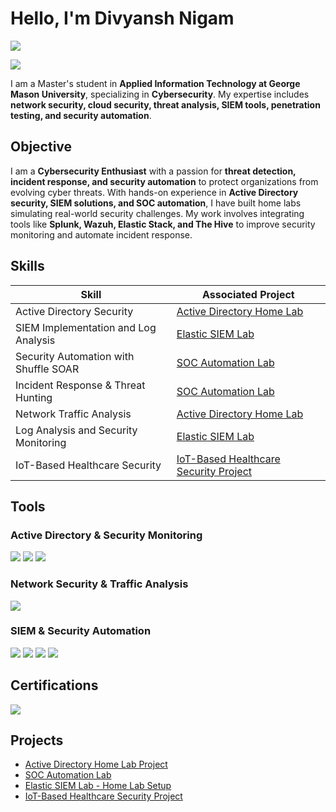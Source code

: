 # Hello, I'm Divyansh Nigam
<a href="https://www.linkedin.com/in/divyansh-nigam-300407175"><img src="https://img.shields.io/badge/-LinkedIn-0072b1?&style=for-the-badge&logo=linkedin&logoColor=white" /></a>

<a href="https://github.com/Divyansh121699"><img src="https://img.shields.io/badge/-GitHub-000000?&style=for-the-badge&logo=github&logoColor=white" /></a>

I am a Master's student in **Applied Information Technology at George Mason University**, specializing in **Cybersecurity**. My expertise includes **network security, cloud security, threat analysis, SIEM tools, penetration testing, and security automation**.

## Objective
I am a **Cybersecurity Enthusiast** with a passion for **threat detection, incident response, and security automation** to protect organizations from evolving cyber threats. With hands-on experience in **Active Directory security, SIEM solutions, and SOC automation**, I have built home labs simulating real-world security challenges. My work involves integrating tools like **Splunk, Wazuh, Elastic Stack, and The Hive** to improve security monitoring and automate incident response.


## Skills

| Skill                                         | Associated Project         |
|-----------------------------------------------|----------------------------|
| Active Directory Security                     | <a href="https://github.com/Divyansh121699/ActiveDirectory-HomeLab">Active Directory Home Lab</a> |
| SIEM Implementation and Log Analysis          | <a href="https://github.com/Divyansh121699/ElasticSIEMLab">Elastic SIEM Lab</a> |
| Security Automation with Shuffle SOAR         | <a href="https://github.com/Divyansh121699/SOCAutomation">SOC Automation Lab</a> |
| Incident Response & Threat Hunting           | <a href="https://github.com/Divyansh121699/SOCAutomation">SOC Automation Lab</a> |
| Network Traffic Analysis                      | <a href="https://github.com/Divyansh121699/ActiveDirectory-HomeLab">Active Directory Home Lab</a> |
| Log Analysis and Security Monitoring          | <a href="https://github.com/Divyansh121699/ElasticSIEMLab">Elastic SIEM Lab</a> |
| IoT-Based Healthcare Security                 | <a href="https://github.com/Divyansh121699/IoT-Based-Healthcare-Security-Project">IoT-Based Healthcare Security Project</a> |

## Tools

### Active Directory & Security Monitoring
<div>
    <img src="https://img.shields.io/badge/-Windows_Server-0078D6?&style=for-the-badge&logo=windows&logoColor=white" />
    <img src="https://img.shields.io/badge/-Sysmon-4B0082?&style=for-the-badge&logo=microsoft&logoColor=white" />
    <img src="https://img.shields.io/badge/-Splunk-000000?&style=for-the-badge&logo=Splunk&logoColor=white" />
</div>

### Network Security & Traffic Analysis
<div>
    <img src="https://img.shields.io/badge/-Wireshark-1679A7?&style=for-the-badge&logo=Wireshark&logoColor=white" />
</div>

### SIEM & Security Automation
<div>
    <img src="https://img.shields.io/badge/-Elastic_Stack_(ELK)-005571?&style=for-the-badge&logo=Elastic&logoColor=white" />
    <img src="https://img.shields.io/badge/-Wazuh-FF6600?&style=for-the-badge&logo=Wazuh&logoColor=white" />
    <img src="https://img.shields.io/badge/-Shuffle_SOAR-8A2BE2?&style=for-the-badge&logo=Shuffle&logoColor=white" />
    <img src="https://img.shields.io/badge/-The_Hive-FFD700?&style=for-the-badge&logo=TheHive&logoColor=white" />
</div>

## Certifications
<div>
<a href="https://coursera.org/share/4e9ffd4482dcad41a526157f4fd44582"><img src="https://img.shields.io/badge/-Google_Cybersecurity_Certificate-4285F4?&style=for-the-badge&logo=Google&logoColor=wohite" /></a>
</div>

## Projects
- <a href="https://github.com/Divyansh121699/ActiveDirectory-HomeLab">Active Directory Home Lab Project</a>
- <a href="https://github.com/Divyansh121699/SOCAutomation">SOC Automation Lab</a>
- <a href="https://github.com/Divyansh121699/ElasticSIEMLab">Elastic SIEM Lab - Home Lab Setup</a>
- <a href="https://github.com/Divyansh121699/IoT-Based-Healthcare-Security-Project">IoT-Based Healthcare Security Project</a>
